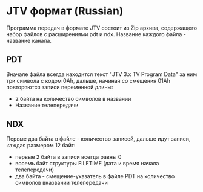 # JTV формат (Russian)
Программа передач в формате JTV состоит из Zip архива, содержащего набор файлов с расширениями pdt и ndx. Название каждого файла - название канала.

## PDT
Вначале файла всегда находится текст "JTV 3.x TV Program Data" за ним три символа с кодом 0Ah, дальше, начиная со смещения 01Ah повторяются записи переменной длины:
* 2 байта на количество символов в названии
* Hазвание телепередачи

## NDX
Первые два байта в файле - количество записей, дальше идут записи, каждая размером 12 байт:
* первые 2 байта в записи всегда равны 0
* восемь байт структуры FILETIME (дата и время начала телепередачи)
* два байта - смещение-указатель в файле PDT на количество символов вназвании телепередачи